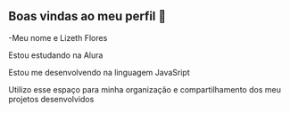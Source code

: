 ## Boas vindas ao meu perfil 💙

-Meu nome e Lizeth Flores 

Estou estudando na Alura 

Estou me desenvolvendo na linguagem JavaSript 

Utilizo esse espaço para minha organização e compartilhamento dos meu projetos desenvolvidos
